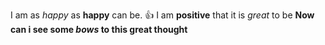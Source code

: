 I am as *happy* as **happy** can be. 👍
I am __positive__ that it is _great_ to be
**Now can i see some _bows_ to this great thought** 
